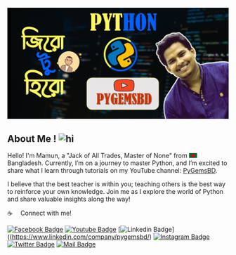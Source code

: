 ![Github Banner](assets/banner1.jpg)

## About Me ! <img src="assets/hello.gif" width="28px" alt="hi">


Hello! 
I'm Mamun, a "Jack of All Trades, Master of None" from <img src="assets/bangladesh.png" width="18"/> Bangladesh. Currently, I’m on a journey to master Python, and I’m excited to share what I learn through tutorials on my YouTube channel: [PyGemsBD](https://youtube.com/@pygemsbd).

I believe that the best teacher is within you; teaching others is the best way to reinforce your own knowledge. Join me as I explore the world of Python and share valuable insights along the way!



:coffee: &emsp;Connect with me!

[![Facebook Badge](https://img.shields.io/badge/Facebook-1877F2?style=for-the-badge&logo=facebook&logoColor=white)](https://facebook.com/pygemsbd) 
[![Youtube Badge](https://img.shields.io/badge/YouTube-FF0000?style=for-the-badge&logo=youtube&logoColor=white)](https://youtube.com/@pygemsbd) 
[![Linkedin Badge](https://img.shields.io/badge/LinkedIn-0077B5?style=for-the-badge&logo=linkedin&logoColor=white)]((https://www.linkedin.com/company/pygemsbd/) 
[![Instagram Badge](https://img.shields.io/badge/Instagram-E4405F?style=for-the-badge&logo=instagram&logoColor=white)](https://instagram.com/pygemsbd) 
[![Twitter Badge](https://img.shields.io/badge/Twitter-1DA1F2?style=for-the-badge&logo=twitter&logoColor=white)](https://twitter.com/pygemsbd) 
[![Mail Badge](https://img.shields.io/badge/Gmail-D14836?style=for-the-badge&logo=gmail&logoColor=white)](mailto:pygemsbd@gmail.com)

